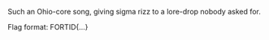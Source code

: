 Such an Ohio-core song, giving sigma rizz to a lore-drop nobody asked for.

Flag format: FORTID{...}
